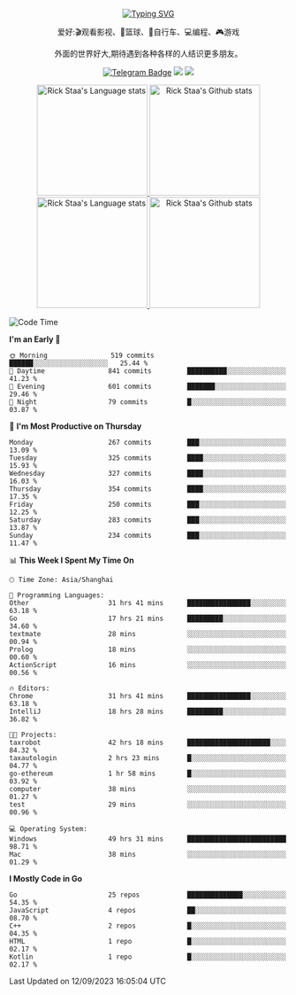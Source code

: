 <div align="center"> 

[![Typing SVG](https://readme-typing-svg.herokuapp.com?size=25&duration=2500&color=eeeeee&vCenter=true&width=200&height=40&lines=Hi+there+%F0%9F%91%8B%F0%9F%8F%BB;I'm+DanBai)](https://git.io/typing-svg)

爱好:🎬观看影视、🏀篮球、🚴自行车、💻编程、🎮游戏

外面的世界好大,期待遇到各种各样的人结识更多朋友。

[![Telegram Badge](https://img.shields.io/badge/-Telegram-blue?style=flat&logo=Telegram&logoColor=white)](https://t.me/danbai9420) 
[![](https://img.shields.io/badge/-Blog-brightgreen?style=flat&logo=Blogger&logoColor=white)](https://p00q.cn)
[![](https://img.shields.io/badge/-Email-red?style=flat&logo=Mail.Ru&logoColor=white)](mailto:danbai@88.com)
</div>

<!-- Light Mode -->
<div align="center"> 
<a href="https://github.com/anuraghazra/github-readme-stats#gh-light-mode-only">
<img height=200 src="https://github-readme-stats.vercel.app/api/top-langs/?username=danbai225&layout=compact&langs_count=10&hide_border=1&role=OWNER,COLLABORATOR#gh-light-mode-only" alt="Rick Staa's Language stats" />
</a>
<a href="https://github.com/anuraghazra/github-readme-stats#gh-light-mode-only">
<img height=200 src="https://github-readme-stats.vercel.app/api?username=danbai225&show_icons=true&count_private=true&line_height=28&hide_border=1&include_all_commits=true&card_width=450&role=OWNER,COLLABORATOR&exclude_repo=github-readme-stats#gh-light-mode-only" alt="Rick Staa's Github stats" />
</a>
</div>

<!-- Dark Mode -->
<div align="center"> 
<a href="https://github.com/anuraghazra/github-readme-stats#gh-dark-mode-only">
<img height=200 src="https://github-readme-stats.vercel.app/api/top-langs/?username=danbai225&layout=compact&langs_count=10&hide_border=1&role=OWNER,COLLABORATOR&theme=github_dark#gh-dark-mode-only" alt="Rick Staa's Language stats" />
</a>
<a href="https://github.com/anuraghazra/github-readme-stats#gh-dark-mode-only">
<img height=200 src="https://github-readme-stats.vercel.app/api?username=danbai225&show_icons=true&count_private=true&line_height=28&hide_border=1&include_all_commits=true&card_width=450&role=OWNER,COLLABORATOR&exclude_repo=github-readme-stats&theme=github_dark#gh-dark-mode-only" alt="Rick Staa's Github stats" />
</a>
</div>

<!--START_SECTION:waka-->
![Code Time](http://img.shields.io/badge/Code%20Time-1%2C080%20hrs%2033%20mins-blue)

**I'm an Early 🐤** 

```text
🌞 Morning                519 commits         ██████░░░░░░░░░░░░░░░░░░░   25.44 % 
🌆 Daytime                841 commits         ██████████░░░░░░░░░░░░░░░   41.23 % 
🌃 Evening                601 commits         ███████░░░░░░░░░░░░░░░░░░   29.46 % 
🌙 Night                  79 commits          █░░░░░░░░░░░░░░░░░░░░░░░░   03.87 % 
```
📅 **I'm Most Productive on Thursday** 

```text
Monday                   267 commits         ███░░░░░░░░░░░░░░░░░░░░░░   13.09 % 
Tuesday                  325 commits         ████░░░░░░░░░░░░░░░░░░░░░   15.93 % 
Wednesday                327 commits         ████░░░░░░░░░░░░░░░░░░░░░   16.03 % 
Thursday                 354 commits         ████░░░░░░░░░░░░░░░░░░░░░   17.35 % 
Friday                   250 commits         ███░░░░░░░░░░░░░░░░░░░░░░   12.25 % 
Saturday                 283 commits         ███░░░░░░░░░░░░░░░░░░░░░░   13.87 % 
Sunday                   234 commits         ███░░░░░░░░░░░░░░░░░░░░░░   11.47 % 
```


📊 **This Week I Spent My Time On** 

```text
🕑︎ Time Zone: Asia/Shanghai

💬 Programming Languages: 
Other                    31 hrs 41 mins      ████████████████░░░░░░░░░   63.18 % 
Go                       17 hrs 21 mins      █████████░░░░░░░░░░░░░░░░   34.60 % 
textmate                 28 mins             ░░░░░░░░░░░░░░░░░░░░░░░░░   00.94 % 
Prolog                   18 mins             ░░░░░░░░░░░░░░░░░░░░░░░░░   00.60 % 
ActionScript             16 mins             ░░░░░░░░░░░░░░░░░░░░░░░░░   00.56 % 

🔥 Editors: 
Chrome                   31 hrs 41 mins      ████████████████░░░░░░░░░   63.18 % 
IntelliJ                 18 hrs 28 mins      █████████░░░░░░░░░░░░░░░░   36.82 % 

🐱‍💻 Projects: 
taxrobot                 42 hrs 18 mins      █████████████████████░░░░   84.32 % 
taxautologin             2 hrs 23 mins       █░░░░░░░░░░░░░░░░░░░░░░░░   04.77 % 
go-ethereum              1 hr 58 mins        █░░░░░░░░░░░░░░░░░░░░░░░░   03.92 % 
computer                 38 mins             ░░░░░░░░░░░░░░░░░░░░░░░░░   01.27 % 
test                     29 mins             ░░░░░░░░░░░░░░░░░░░░░░░░░   00.96 % 

💻 Operating System: 
Windows                  49 hrs 31 mins      █████████████████████████   98.71 % 
Mac                      38 mins             ░░░░░░░░░░░░░░░░░░░░░░░░░   01.29 % 
```

**I Mostly Code in Go** 

```text
Go                       25 repos            ██████████████░░░░░░░░░░░   54.35 % 
JavaScript               4 repos             ██░░░░░░░░░░░░░░░░░░░░░░░   08.70 % 
C++                      2 repos             █░░░░░░░░░░░░░░░░░░░░░░░░   04.35 % 
HTML                     1 repo              █░░░░░░░░░░░░░░░░░░░░░░░░   02.17 % 
Kotlin                   1 repo              █░░░░░░░░░░░░░░░░░░░░░░░░   02.17 % 
```




 Last Updated on 12/09/2023 16:05:04 UTC
<!--END_SECTION:waka-->
